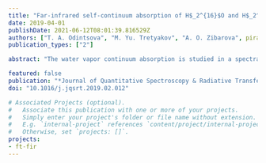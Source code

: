 ```yaml
---
title: "Far-infrared self-continuum absorption of H$_2^{16}$O and H$_2^{18}$O (15-500 cm$^{-1}$)"
date: 2019-04-01
publishDate: 2021-06-12T08:01:39.816529Z
authors: ["T. A. Odintsova", "M. Yu. Tretyakov", "A. O. Zibarova", pirali, "Pascale Roy", "Alain Campargue"]
publication_types: ["2"]

abstract: "The water vapor continuum absorption is studied in a spectral range covering most of the pure rotational spectrum of water molecule up to 500 cm<sup>-1</sup>. The continuum absorption was derived from the broadband water vapor spectra recorded by Fourier transform spectrometer equipped with the 151-m multipass gas cell at the AILES beam line of the SOLEIL synchrotron. The coherent (10-35 cm<sup>-1</sup>) and standard (40500 cm<sup>-1</sup>) radiation modes of the synchrotron were used. In order to refine the magnitude and clarify the physical origin of the continuum, spectra of the two major water isotopologues, H<sub>2</sub><sup>16</sup>O and H<sub>2</sub><sup>18</sup>O, were considered. Recordings at several water vapor pressures were used to check the expected quadratic pressure dependence of the continuum. The new data extend and supplement previous measurements filling, in particular, the gap between 200 and 350 cm<sup>-1</sup>, which was never studied before. The H<sub>2</sub><sup>16</sup>O and H<sub>2</sub><sup>18</sup>O absorption continua in the range of 50-650 cm<sup>-1</sup> show similar frequency dependence and magnitude. In particular, both continua exhibit a clear water dimer spectral signature near 15 cm<sup>-1</sup>, in good agreement with previous ab initio calculations. The present data confirm that the MT-CKD empirical continuum model widely used in atmospheric applications, overestimates importantly the continuum magnitude in the whole range of the rotational band. The observed irregular frequency dependence of the retrieved self-continuum cross-section values is tentatively interpreted as due to uncertainties on the resonance lines of the water monomer spectrum which is subtracted from the recorded spectra. On the basis of spectra simulations, the inadequate description of the line shapes in the range of the intermediate wings (detuning of 5-10 cm<sup>-1</sup> from line center) and the uncertainties on the self-broadening coefficients of water monomer lines are identified as possible mechanisms responsible of the observed irregular fluctuations."

featured: false
publication: "*Journal of Quantitative Spectroscopy & Radiative Transfer*"
doi: "10.1016/j.jqsrt.2019.02.012"

# Associated Projects (optional).
#   Associate this publication with one or more of your projects.
#   Simply enter your project's folder or file name without extension.
#   E.g. `internal-project` references `content/project/internal-project/index.md`.
#   Otherwise, set `projects: []`.
projects:
- ft-fir
---
```


